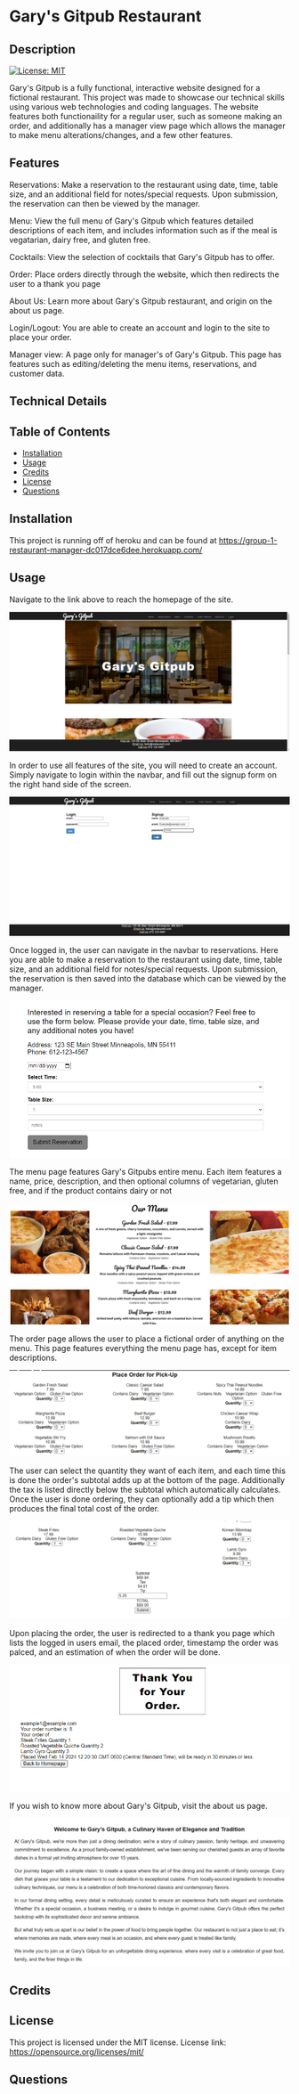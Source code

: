  # Gary's Gitpub Restaurant

## Description

[![License: MIT](https://img.shields.io/badge/License-MIT-yellow.svg)](https://opensource.org/licenses/MIT)

Gary's Gitpub is a fully functional, interactive website designed for a fictional restaurant. This project was made to showcase our technical skills using various web technologies and coding languages. The website features both functionaility for a regular user, such as someone making an order, and additionally has a manager view page which allows the manager to make menu alterations/changes, and a few other features. 

## Features
Reservations: Make a reservation to the restaurant using date, time, table size, and an additional field for notes/special requests. Upon submission, the reservation can then be viewed by the manager.

Menu: View the full menu of Gary's Gitpub which features detailed descriptions of each item, and includes information such as if the meal is vegatarian, dairy free, and gluten free.

Cocktails: View the selection of cocktails that Gary's Gitpub has to offer.

Order: Place orders directly through the website, which then redirects the user to a thank you page

About Us: Learn more about Gary's Gitpub restaurant, and origin on the about us page.

Login/Logout: You are able to create an account and login to the site to place your order.

Manager view: A page only for manager's of Gary's Gitpub. This page has features such as editing/deleting the menu items, reservations, and customer data.

## Technical Details



## Table of Contents

- [Installation](#installation)
- [Usage](#usage)
- [Credits](#credits)
- [License](#license)
- [Questions](#questions)

## Installation

This project is running off of heroku and can be found at https://group-1-restaurant-manager-dc017dce6dee.herokuapp.com/

## Usage

Navigate to the link above to reach the homepage of the site.

![Example Image of the site](./public/images/README-Images/frontPage.png)


In order to use all features of the site, you will need to create an account. Simply navigate to login within the navbar, and fill out the signup form on the right hand side of the screen.

![Example Image of the site](./public/images/README-Images/loginPage.png)


Once logged in, the user can navigate in the navbar to reservations. Here you are able to make a reservation to the restaurant using date, time, table size, and an additional field for notes/special requests. Upon submission, the reservation is then saved into the database which can be viewed by the manager.

![Example Image of the site](./public/images/README-Images/reservationPage.png)


The menu page features Gary's Gitpubs entire menu. Each item features a name, price, description, and then optional columns of vegetarian, gluten free, and if the product contains dairy or not

![Example Image of the site](./public/images/README-Images/menuPage.png)


The order page allows the user to place a fictional order of anything on the menu. This page features everything the menu page has, except for item descriptions.

![Example Image of the site](./public/images/README-Images/orderItemsPage.png)


The user can select the quantity they want of each item, and each time this is done the order's subtotal adds up at the bottom of the page. Additionally the tax is listed directly below the subtotal which automatically calculates. Once the user is done ordering, they can optionally add a tip which then produces the final total cost of the order.
 
![Example Image of the site](./public/images/README-Images/orderTotalPage.png)
 

Upon placing the order, the user is redirected to a thank you page which lists the logged in users email, the placed order, timestamp the order was palced, and an estimation of when the order will be done.

![Example Image of the site](./public/images/README-Images/thankYouPage.png)

If you wish to know more about Gary's Gitpub, visit the about us page.


![Example Image of the site](./public/images/README-Images/aboutUsPage.png)

## Credits



## License

This project is licensed under the MIT license. License link: https://opensource.org/licenses/mit/

## Questions



